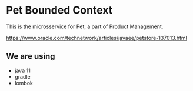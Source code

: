 # Pet Bounded Context

This is the microsservice for Pet, a part of Product Management.

https://www.oracle.com/technetwork/articles/javaee/petstore-137013.html

## We are using

- java 11
- gradle
- lombok

